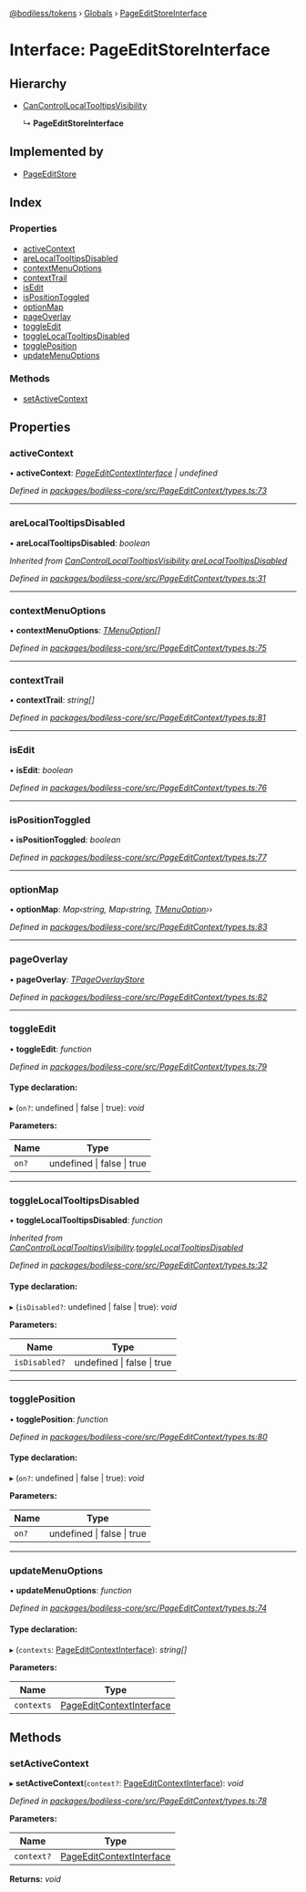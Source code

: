[@bodiless/tokens](../README.md) › [Globals](../globals.md) › [PageEditStoreInterface](pageeditstoreinterface.md)

# Interface: PageEditStoreInterface

## Hierarchy

* [CanControlLocalTooltipsVisibility](cancontrollocaltooltipsvisibility.md)

  ↳ **PageEditStoreInterface**

## Implemented by

* [PageEditStore](../classes/pageeditstore.md)

## Index

### Properties

* [activeContext](pageeditstoreinterface.md#activecontext)
* [areLocalTooltipsDisabled](pageeditstoreinterface.md#arelocaltooltipsdisabled)
* [contextMenuOptions](pageeditstoreinterface.md#contextmenuoptions)
* [contextTrail](pageeditstoreinterface.md#contexttrail)
* [isEdit](pageeditstoreinterface.md#isedit)
* [isPositionToggled](pageeditstoreinterface.md#ispositiontoggled)
* [optionMap](pageeditstoreinterface.md#optionmap)
* [pageOverlay](pageeditstoreinterface.md#pageoverlay)
* [toggleEdit](pageeditstoreinterface.md#toggleedit)
* [toggleLocalTooltipsDisabled](pageeditstoreinterface.md#togglelocaltooltipsdisabled)
* [togglePosition](pageeditstoreinterface.md#toggleposition)
* [updateMenuOptions](pageeditstoreinterface.md#updatemenuoptions)

### Methods

* [setActiveContext](pageeditstoreinterface.md#setactivecontext)

## Properties

###  activeContext

• **activeContext**: *[PageEditContextInterface](pageeditcontextinterface.md) | undefined*

*Defined in [packages/bodiless-core/src/PageEditContext/types.ts:73](https://github.com/johnsonandjohnson/Bodiless-JS/blob/e8581c8a/packages/bodiless-core/src/PageEditContext/types.ts#L73)*

___

###  areLocalTooltipsDisabled

• **areLocalTooltipsDisabled**: *boolean*

*Inherited from [CanControlLocalTooltipsVisibility](cancontrollocaltooltipsvisibility.md).[areLocalTooltipsDisabled](cancontrollocaltooltipsvisibility.md#arelocaltooltipsdisabled)*

*Defined in [packages/bodiless-core/src/PageEditContext/types.ts:31](https://github.com/johnsonandjohnson/Bodiless-JS/blob/e8581c8a/packages/bodiless-core/src/PageEditContext/types.ts#L31)*

___

###  contextMenuOptions

• **contextMenuOptions**: *[TMenuOption](../globals.md#tmenuoption)[]*

*Defined in [packages/bodiless-core/src/PageEditContext/types.ts:75](https://github.com/johnsonandjohnson/Bodiless-JS/blob/e8581c8a/packages/bodiless-core/src/PageEditContext/types.ts#L75)*

___

###  contextTrail

• **contextTrail**: *string[]*

*Defined in [packages/bodiless-core/src/PageEditContext/types.ts:81](https://github.com/johnsonandjohnson/Bodiless-JS/blob/e8581c8a/packages/bodiless-core/src/PageEditContext/types.ts#L81)*

___

###  isEdit

• **isEdit**: *boolean*

*Defined in [packages/bodiless-core/src/PageEditContext/types.ts:76](https://github.com/johnsonandjohnson/Bodiless-JS/blob/e8581c8a/packages/bodiless-core/src/PageEditContext/types.ts#L76)*

___

###  isPositionToggled

• **isPositionToggled**: *boolean*

*Defined in [packages/bodiless-core/src/PageEditContext/types.ts:77](https://github.com/johnsonandjohnson/Bodiless-JS/blob/e8581c8a/packages/bodiless-core/src/PageEditContext/types.ts#L77)*

___

###  optionMap

• **optionMap**: *Map‹string, Map‹string, [TMenuOption](../globals.md#tmenuoption)››*

*Defined in [packages/bodiless-core/src/PageEditContext/types.ts:83](https://github.com/johnsonandjohnson/Bodiless-JS/blob/e8581c8a/packages/bodiless-core/src/PageEditContext/types.ts#L83)*

___

###  pageOverlay

• **pageOverlay**: *[TPageOverlayStore](../globals.md#tpageoverlaystore)*

*Defined in [packages/bodiless-core/src/PageEditContext/types.ts:82](https://github.com/johnsonandjohnson/Bodiless-JS/blob/e8581c8a/packages/bodiless-core/src/PageEditContext/types.ts#L82)*

___

###  toggleEdit

• **toggleEdit**: *function*

*Defined in [packages/bodiless-core/src/PageEditContext/types.ts:79](https://github.com/johnsonandjohnson/Bodiless-JS/blob/e8581c8a/packages/bodiless-core/src/PageEditContext/types.ts#L79)*

#### Type declaration:

▸ (`on?`: undefined | false | true): *void*

**Parameters:**

Name | Type |
------ | ------ |
`on?` | undefined &#124; false &#124; true |

___

###  toggleLocalTooltipsDisabled

• **toggleLocalTooltipsDisabled**: *function*

*Inherited from [CanControlLocalTooltipsVisibility](cancontrollocaltooltipsvisibility.md).[toggleLocalTooltipsDisabled](cancontrollocaltooltipsvisibility.md#togglelocaltooltipsdisabled)*

*Defined in [packages/bodiless-core/src/PageEditContext/types.ts:32](https://github.com/johnsonandjohnson/Bodiless-JS/blob/e8581c8a/packages/bodiless-core/src/PageEditContext/types.ts#L32)*

#### Type declaration:

▸ (`isDisabled?`: undefined | false | true): *void*

**Parameters:**

Name | Type |
------ | ------ |
`isDisabled?` | undefined &#124; false &#124; true |

___

###  togglePosition

• **togglePosition**: *function*

*Defined in [packages/bodiless-core/src/PageEditContext/types.ts:80](https://github.com/johnsonandjohnson/Bodiless-JS/blob/e8581c8a/packages/bodiless-core/src/PageEditContext/types.ts#L80)*

#### Type declaration:

▸ (`on?`: undefined | false | true): *void*

**Parameters:**

Name | Type |
------ | ------ |
`on?` | undefined &#124; false &#124; true |

___

###  updateMenuOptions

• **updateMenuOptions**: *function*

*Defined in [packages/bodiless-core/src/PageEditContext/types.ts:74](https://github.com/johnsonandjohnson/Bodiless-JS/blob/e8581c8a/packages/bodiless-core/src/PageEditContext/types.ts#L74)*

#### Type declaration:

▸ (`contexts`: [PageEditContextInterface](pageeditcontextinterface.md)): *string[]*

**Parameters:**

Name | Type |
------ | ------ |
`contexts` | [PageEditContextInterface](pageeditcontextinterface.md) |

## Methods

###  setActiveContext

▸ **setActiveContext**(`context?`: [PageEditContextInterface](pageeditcontextinterface.md)): *void*

*Defined in [packages/bodiless-core/src/PageEditContext/types.ts:78](https://github.com/johnsonandjohnson/Bodiless-JS/blob/e8581c8a/packages/bodiless-core/src/PageEditContext/types.ts#L78)*

**Parameters:**

Name | Type |
------ | ------ |
`context?` | [PageEditContextInterface](pageeditcontextinterface.md) |

**Returns:** *void*
